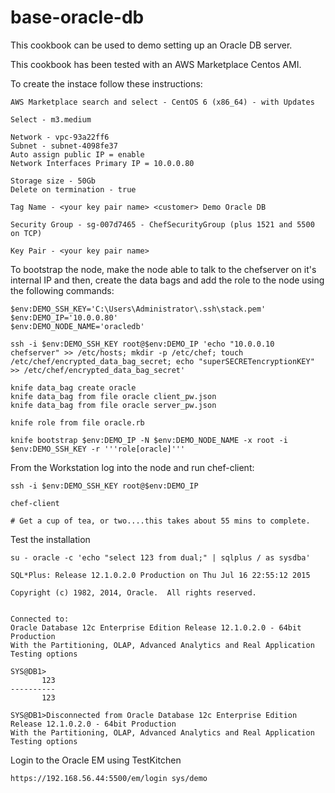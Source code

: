 # base-oracle-db

This cookbook can be used to demo setting up an Oracle DB server.

This cookbook has been tested with an AWS Marketplace Centos AMI.

To create the instace follow these instructions:

	AWS Marketplace search and select - CentOS 6 (x86_64) - with Updates

	Select - m3.medium

	Network - vpc-93a22ff6
	Subnet - subnet-4098fe37
	Auto assign public IP = enable
	Network Interfaces Primary IP = 10.0.0.80

	Storage size - 50Gb
	Delete on termination - true

	Tag Name - <your key pair name> <customer> Demo Oracle DB

	Security Group - sg-007d7465 - ChefSecurityGroup (plus 1521 and 5500 on TCP)

	Key Pair - <your key pair name>

To bootstrap the node, make the node able to talk to the chefserver on it's internal IP and then, create the data bags and add the role to the node using the following commands:

	$env:DEMO_SSH_KEY='C:\Users\Administrator\.ssh\stack.pem'
	$env:DEMO_IP='10.0.0.80'
	$env:DEMO_NODE_NAME='oracledb'

	ssh -i $env:DEMO_SSH_KEY root@$env:DEMO_IP 'echo "10.0.0.10 chefserver" >> /etc/hosts; mkdir -p /etc/chef; touch /etc/chef/encrypted_data_bag_secret; echo "superSECRETencryptionKEY" >> /etc/chef/encrypted_data_bag_secret'

	knife data_bag create oracle
	knife data_bag from file oracle client_pw.json
	knife data_bag from file oracle server_pw.json

	knife role from file oracle.rb

	knife bootstrap $env:DEMO_IP -N $env:DEMO_NODE_NAME -x root -i $env:DEMO_SSH_KEY -r '''role[oracle]'''
	
From the Workstation log into the node and run chef-client:

	ssh -i $env:DEMO_SSH_KEY root@$env:DEMO_IP

	chef-client

	# Get a cup of tea, or two....this takes about 55 mins to complete. 

Test the installation
	
	su - oracle -c 'echo "select 123 from dual;" | sqlplus / as sysdba'

	SQL*Plus: Release 12.1.0.2.0 Production on Thu Jul 16 22:55:12 2015

	Copyright (c) 1982, 2014, Oracle.  All rights reserved.


	Connected to:
	Oracle Database 12c Enterprise Edition Release 12.1.0.2.0 - 64bit Production
	With the Partitioning, OLAP, Advanced Analytics and Real Application Testing options

	SYS@DB1>
	       123
	----------
	       123

	SYS@DB1>Disconnected from Oracle Database 12c Enterprise Edition Release 12.1.0.2.0 - 64bit Production
	With the Partitioning, OLAP, Advanced Analytics and Real Application Testing options

Login to the Oracle EM using TestKitchen

	https://192.168.56.44:5500/em/login sys/demo

